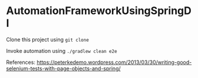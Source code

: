 # AutomationFrameworkUsingSpringDI

Clone this project using
` git clone `

Invoke automation using
` ./gradlew clean e2e `

References:
https://peterkedemo.wordpress.com/2013/03/30/writing-good-selenium-tests-with-page-objects-and-spring/
